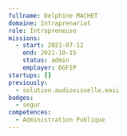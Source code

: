 ```yaml
---
fullname: Delphine MACHET
domaine: Intraprenariat
role: Intrapreneuse
missions:
  - start: 2021-07-12
    end: 2021-10-15
    status: admin
    employer: DGFIP
startups: []
previously:
  - solution.audiovisuelle.easi
badges:
  - segur
competences:
  - Administration Publique
---
```

